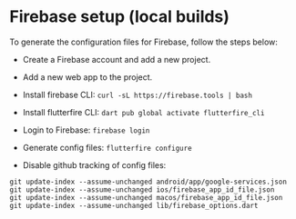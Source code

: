 # Firebase setup (local builds)

To generate the configuration files for Firebase, follow the steps below:
- Create a Firebase account and add a new project.
- Add a new web app to the project.

- Install firebase CLI: `curl -sL https://firebase.tools | bash`
- Install flutterfire CLI: `dart pub global activate flutterfire_cli`
- Login to Firebase: `firebase login`
- Generate config files: `flutterfire configure`
- Disable github tracking of config files: 
```
git update-index --assume-unchanged android/app/google-services.json
git update-index --assume-unchanged ios/firebase_app_id_file.json
git update-index --assume-unchanged macos/firebase_app_id_file.json
git update-index --assume-unchanged lib/firebase_options.dart
```
